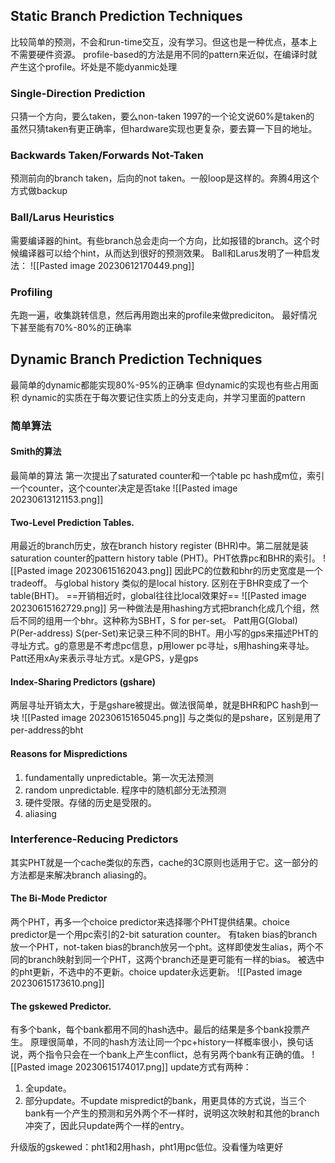 ## Static Branch Prediction Techniques
比较简单的预测，不会和run-time交互，没有学习。但这也是一种优点，基本上不需要硬件资源。
profile-based的方法是用不同的pattern来近似，在编译时就产生这个profile。坏处是不能dyanmic处理

### Single-Direction Prediction
只猜一个方向，要么taken，要么non-taken
1997的一个论文说60%是taken的
虽然只猜taken有更正确率，但hardware实现也更复杂，要去算一下目的地址。

### Backwards Taken/Forwards Not-Taken
预测前向的branch taken，后向的not taken。一般loop是这样的。奔腾4用这个方式做backup

### Ball/Larus Heuristics
需要编译器的hint。有些branch总会走向一个方向，比如报错的branch。这个时候编译器可以给个hint，从而达到很好的预测效果。
Ball和Larus发明了一种启发法：
![[Pasted image 20230612170449.png]]

### Profiling
先跑一遍，收集跳转信息，然后再用跑出来的profile来做prediciton。
最好情况下甚至能有70%-80%的正确率


## Dynamic Branch Prediction Techniques
最简单的dynamic都能实现80%-95%的正确率
但dynamic的实现也有些占用面积
dynamic的实质在于每次要记住实质上的分支走向，并学习里面的pattern

### 简单算法
#### Smith的算法
最简单的算法
第一次提出了saturated counter和一个table
pc hash成m位，索引一个counter，这个counter决定是否take
![[Pasted image 20230613121153.png]]

#### Two-Level Prediction Tables.
用最近的branch历史，放在branch history register (BHR)中。第二层就是装saturation counter的pattern history table (PHT)。PHT依靠pc和BHR的索引。
![[Pasted image 20230615162043.png]]
因此PC的位数和bhr的历史宽度是一个tradeoff。
与global history 类似的是local history. 区别在于BHR变成了一个table(BHT)。
==开销相近时，global往往比local效果好==
![[Pasted image 20230615162729.png]]
另一种做法是用hashing方式把branch化成几个组，然后不同的组用一个bhr。这种称为SBHT，S for per-set。
Patt用G(Global) P(Per-address) S(per-Set)来记录三种不同的BHT。用小写的gps来描述PHT的寻址方式。g的意思是不考虑pc信息，p用lower pc寻址，s用hashing来寻址。
Patt还用xAy来表示寻址方式。x是GPS，y是gps

#### Index-Sharing Predictors (gshare)
两层寻址开销太大，于是gshare被提出。做法很简单，就是BHR和PC hash到一块
![[Pasted image 20230615165045.png]]
与之类似的是pshare，区别是用了per-address的bht

#### Reasons for Mispredictions
1. fundamentally unpredictable。第一次无法预测
2. random unpredictable. 程序中的随机部分无法预测
3. 硬件受限。存储的历史是受限的。
4. aliasing

### Interference-Reducing Predictors
其实PHT就是一个cache类似的东西，cache的3C原则也适用于它。这一部分的方法都是来解决branch aliasing的。

#### The Bi-Mode Predictor
两个PHT，再多一个choice predictor来选择哪个PHT提供结果。choice predictor是一个用pc索引的2-bit saturation counter。
有taken bias的branch放一个PHT，not-taken bias的branch放另一个pht。这样即使发生alias，两个不同的branch映射到同一个PHT，这两个branch还是更可能有一样的bias。
被选中的pht更新，不选中的不更新。choice updater永远更新。
![[Pasted image 20230615173610.png]]

#### The gskewed Predictor.
有多个bank，每个bank都用不同的hash选中。最后的结果是多个bank投票产生。
原理很简单，不同的hash方法让同一个pc+history一样概率很小，换句话说，两个指令只会在一个bank上产生conflict，总有另两个bank有正确的值。
![[Pasted image 20230615174017.png]]
update方式有两种：
1. 全update。
2. 部分update。不update mispredict的bank，用更具体的方式说，当三个bank有一个产生的预测和另外两个不一样时，说明这次映射和其他的branch冲突了，因此只update两个一样的entry。

升级版的gskewed：pht1和2用hash，pht1用pc低位。没看懂为啥更好